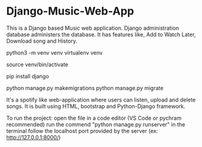 # Django-Music-Web-App
This is a Django based Music web application. Django administration database administers the database. It has features like, Add to Watch Later, Download song and History.

python3 -m venv venv
virtualenv venv

source venv/bin/activate

pip install django


python manage.py makemigrations
python manage.py migrate

It's a spotify like web-application where users can listen, upload and delete songs.
It is built using HTML, bootstrap and Python-Django framework.

To run the project: 
open the file in a code editor (VS Code or pychram recommended)
run the commend "python manage.py runserver" in the terminal
follow the localhost port provided by the server (ex: http://127.0.0.1:8000/)


